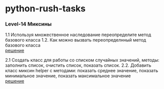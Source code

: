 # python-rush-tasks
<h3>Level-14 Миксины</h3>

1.1 Используя множественное наследование переопределите метод базового класса
1.2. Как можно вызвать переопределнный метод базового класса<br>
<a href="https://github.com/avedensky/python-rush-tasks/blob/master/level-14/task-1/task-1-14-1.py">решение</a><br>

2.1 Создать класс для работы со списком случайных значений, методы: заполнить список, очистить список, показать список. 
2.2. Добавить класс миксин helper с методами: показать среднее значение, показать минимальное значение, показать максимальное значение <br>
<a href="https://github.com/avedensky/python-rush-tasks/blob/master/level-14/task-1/task-2-14-1.py">решение</a><br>

